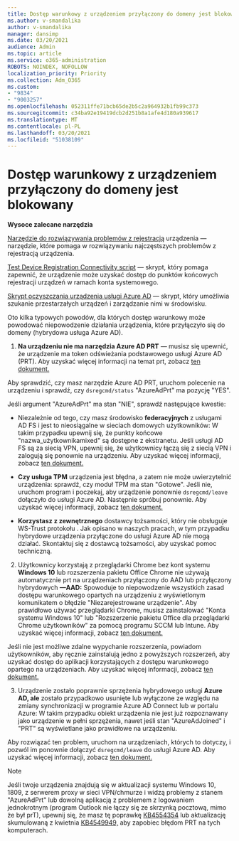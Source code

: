 ```yaml
---
title: Dostęp warunkowy z urządzeniem przyłączony do domeny jest blokowany
ms.author: v-smandalika
author: v-smandalika
manager: dansimp
ms.date: 03/20/2021
audience: Admin
ms.topic: article
ms.service: o365-administration
ROBOTS: NOINDEX, NOFOLLOW
localization_priority: Priority
ms.collection: Adm_O365
ms.custom:
- "9834"
- "9003257"
ms.openlocfilehash: 052311ffe71bcb65de2b5c2a964932b1fb99c373
ms.sourcegitcommit: c34ba92e19419dcb2d251b8a1afe4d180a939617
ms.translationtype: MT
ms.contentlocale: pl-PL
ms.lasthandoff: 03/20/2021
ms.locfileid: "51038109"
---
```

# <a name="im-getting-blocked-by-conditional-access-with-domain-joined-device"></a>Dostęp warunkowy z urządzeniem przyłączony do domeny jest blokowany

**Wysoce zalecane narzędzia**

[Narzędzie do rozwiązywania problemów z rejestracją](https://docs.microsoft.com/samples/azure-samples/dsregtool/dsregtool/) urządzenia — narzędzie, które pomaga w rozwiązywaniu najczęstszych problemów z rejestracją urządzenia.

[Test Device Registration Connectivity script](https://docs.microsoft.com/samples/azure-samples/testdeviceregconnectivity/testdeviceregconnectivity/) — skrypt, który pomaga zapewnić, że urządzenie może uzyskać dostęp do punktów końcowych rejestracji urządzeń w ramach konta systemowego.

[Skrypt oczyszczania urządzenia usługi Azure AD](https://github.com/mzmaili/AzureADDeviceCleanup) — skrypt, który umożliwia szukanie przestarzałych urządzeń i zarządzanie nimi w środowisku.

Oto kilka typowych powodów, dla których dostęp warunkowy może powodować niepowodzenie działania urządzenia, które przyłączyło się do domeny (hybrydowa usługa Azure AD).

1. **Na urządzeniu nie ma narzędzia Azure AD PRT** — musisz się upewnić, że urządzenie ma token odświeżania podstawowego usługi Azure AD (PRT). Aby uzyskać więcej informacji na temat prt, zobacz [ten dokument.](https://docs.microsoft.com/azure/active-directory/devices/concept-primary-refresh-token)

Aby sprawdzić, czy masz narzędzie Azure AD PRT, uruchom polecenie na urządzeniu i sprawdź, czy `dsregcmd/status` "AzureAdPrt" ma pozycję "YES".

Jeśli argument "AzureAdPrt" ma stan "NIE", sprawdź następujące kwestie:

- Niezależnie od tego, czy masz środowisko **federacyjnych** z usługami AD FS i jest to nieosiągalne w sieciach domowych użytkowników: W takim przypadku upewnij się, że punkty końcowe "nazwa_użytkownikamixed" są dostępne z ekstranetu. Jeśli usługi AD FS są za siecią VPN, upewnij się, że użytkownicy łączą się z siecią VPN i zalogują się ponownie na urządzeniu. Aby uzyskać więcej informacji, zobacz [ten dokument.](https://docs.microsoft.com/azure/active-directory/devices/hybrid-azuread-join-federated-domains)

- **Czy usługa TPM** urządzenia jest błędna, a zatem nie może uwierzytelnić urządzenia: sprawdź, czy moduł TPM ma stan "Gotowe". Jeśli nie, uruchom program i poczekaj, aby urządzenie ponownie `dsregcmd/leave` dołączyło do usługi Azure AD. Następnie spróbuj ponownie. Aby uzyskać więcej informacji, zobacz [ten dokument.](https://docs.microsoft.com/azure/active-directory/devices/troubleshoot-device-dsregcmd#sso-state)

- **Korzystasz z zewnętrznego** dostawcy tożsamości, który nie obsługuje WS-Trust protokołu . Jak opisano w naszych pracach, w tym przypadku hybrydowe urządzenia przyłączone do usługi Azure AD nie mogą działać. Skontaktuj się z dostawcą tożsamości, aby uzyskać pomoc techniczną.

2. Użytkownicy korzystają z przeglądarki Chrome bez kont systemu **Windows 10** lub rozszerzenia pakietu Office Chrome nie używają automatycznie prt na urządzeniach przyłączony do AAD lub przyłączony hybrydowych **—AAD:** Spowoduje to niepowodzenie wszystkich zasad dostępu warunkowego opartych na urządzeniu z wyświetlonym komunikatem o błędzie "Niezarejestrowane urządzenie". Aby prawidłowo używać przeglądarki Chrome, musisz zainstalować "Konta systemu Windows 10" lub "Rozszerzenie pakietu Office dla przeglądarki Chrome użytkowników" za pomocą programu SCCM lub Intune. Aby uzyskać więcej informacji, zobacz [ten dokument.](https://docs.microsoft.com/azure/active-directory/conditional-access/concept-conditional-access-conditions#chrome-support)

Jeśli nie jest możliwe zdalne wypychanie rozszerzenia, powiadom użytkowników, aby ręcznie zainstalują jedno z powyższych rozszerzeń, aby uzyskać dostęp do aplikacji korzystających z dostępu warunkowego opartego na urządzeniach. Aby uzyskać więcej informacji, zobacz [ten dokument.](https://docs.microsoft.com/azure/active-directory/conditional-access/require-managed-devices#prerequisites)

3. Urządzenie zostało poprawnie sprzężenia hybrydowego usługi **Azure AD, ale** zostało przypadkowo usunięte lub wyłączone ze względu na zmiany synchronizacji w programie Azure AD Connect lub w portalu Azure: W takim przypadku obiekt urządzenia nie jest już rozpoznawany jako urządzenie w pełni sprzężenia, nawet jeśli stan "AzureAdJoined" i "PRT" są wyświetlane jako prawidłowe na urządzeniu.

Aby rozwiązać ten problem, uruchom na urządzeniach, których to dotyczy, i pozwól im ponownie dołączyć `dsregcmd/leave` do usługi Azure AD. Aby uzyskać więcej informacji, zobacz [ten dokument.](https://docs.microsoft.com/azure/active-directory/devices/faq#q-why-do-my-users-see-an-error-message-saying-your-organization-has-deleted-the-device-or-your-organization-has-disabled-the-device-on-their-windows-10-devices)

> [!NOTE]
> Jeśli twoje urządzenia znajdują się w aktualizacji systemu Windows 10, 1809, z serwerem proxy w sieci VPN/chmurze i widzą problemy z stanem "AzureAdPrt" lub dowolną aplikacją z problemem z logowaniem jednokrotnym (program Outlook nie łączy się ze skrzynką pocztową, mimo że był prT), upewnij się, że masz tę poprawkę [KB4554354](https://support.microsoft.com/topic/march-30-2020-kb4554354-os-build-17763-1132-deaba49b-4b29-55b9-caee-3e2d87dd75a2) lub aktualizację skumulowaną z kwietnia [KB4549949,](https://support.microsoft.com/topic/april-14-2020-kb4549949-os-build-17763-1158-76d9a3af-b20b-8996-bd4d-7b50c505fda6) aby zapobiec błędom PRT na tych komputerach.

















